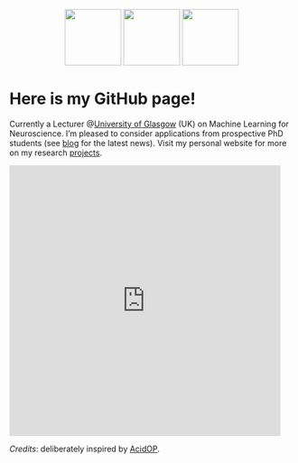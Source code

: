 <p align="center">
  <img src="https://i.giphy.com/media/LMt9638dO8dftAjtco/200.webp" width="100">
  <img src="https://i.giphy.com/media/KzJkzjggfGN5Py6nkT/200.webp" width="100">
  <img src="https://i.giphy.com/media/IdyAQJVN2kVPNUrojM/200.webp" width="100">
</p>

# Here is my GitHub page!

Currently a Lecturer @[University of Glasgow](https://www.gla.ac.uk/) (UK) on Machine Learning for Neuroscience. I’m pleased to consider applications from prospective PhD students (see [blog](https://www.michelesvanera.org/blog/) for the latest news). Visit my personal website for more on my research [projects](http://www.michelesvanera.org/).

<iframe src="https://giphy.com/embed/Vn9JVHDAzYw1O" width="480" height="480" frameBorder="0" class="giphy-embed" allowFullScreen></iframe>

_Credits_: deliberately inspired by [AcidOP](https://github.com/AcidOP).


